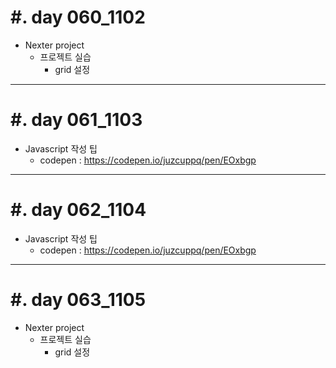 #. day 060_1102
===============
*  Nexter project
    * 프로젝트 실습
        * grid 설정
------------------------------------------
#. day 061_1103
===============
*  Javascript 작성 팁
    * codepen : https://codepen.io/juzcuppq/pen/EOxbgp

------------------------------------------
#. day 062_1104
===============
*  Javascript 작성 팁
    * codepen : https://codepen.io/juzcuppq/pen/EOxbgp

------------------------------------------
#. day 063_1105
===============
* Nexter project
    * 프로젝트 실습
        * grid 설정

